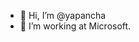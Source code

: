 - 👋 Hi, I’m @yapancha
- 👀 I’m working at Microsoft.
<!---
yapancha/yapancha is a ✨ special ✨ repository because its `README.md` (this file) appears on your GitHub profile.
You can click the Preview link to take a look at your changes.
--->
